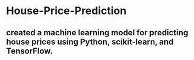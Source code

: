 # House-Price-Prediction
## created a machine learning model for predicting house prices using Python, scikit-learn, and TensorFlow.

